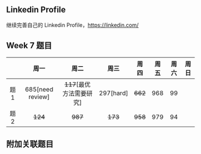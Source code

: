 ## Linkedin Profile

继续完善自己的 Linkedin Profile，https://linkedin.com/

## Week 7 题目
|       | 周一   | 周二   |  周三 |   周四 |   周五  | 周六 |  周日 |
| :----:| :----:| :----:|:----:  |:----: |:----: |:----:|:----: |
| 题1   | 685[need review] 	| ~~117~~[最优方法需要研究]|   297[hard]    |  ~~662~~  |968   |  99|
| 题2   |~~124~~    | ~~987~~    |    ~~173~~   |    ~~958~~  |979  | 94|



## 附加关联题目




